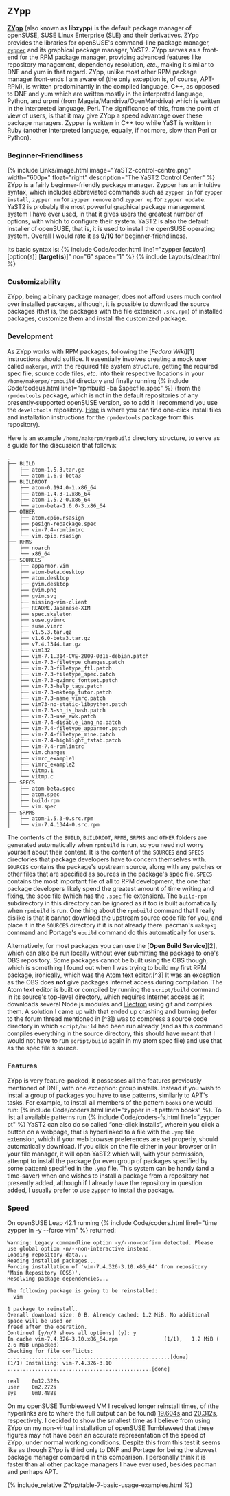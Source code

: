 ## ZYpp
[**ZYpp**](https://en.opensuse.org/Portal:Zypper) (also known as **libzypp**) is the default package manager of openSUSE, SUSE Linux Enterprise (SLE) and their derivatives. ZYpp provides the libraries for openSUSE's command-line package manager, [`zypper`](/man/zypper.8.html) and its graphical package manager, YaST2. ZYpp serves as a front-end for the RPM package manager, providing advanced features like repository management, dependency resolution, *etc.*, making it similar to DNF and yum in that regard. ZYpp, unlike most other RPM package manager front-ends I am aware of (the only exception is, of course, APT-RPM), is written predominantly in the compiled language, C++, as opposed to DNF and yum which are written mostly in the interpreted language, Python, and urpmi (from Mageia/Mandriva/OpenMandriva) which is written in the interpreted language, Perl. The significance of this, from the point of view of users, is that it may give ZYpp a speed advantage over these package managers. Zypper is written in C++ too while YaST is written in Ruby (another interpreted language, equally, if not more, slow than Perl or Python).

### Beginner-Friendliness
{% include Links/image.html image="YaST2-control-centre.png" width="600px" float="right" description="The YaST2 Control Center" %}
ZYpp is a fairly beginner-friendly package manager. Zypper has an intuitive syntax, which includes abbreviated commands such as `zypper in` for `zypper install`, `zypper rm` for `zypper remove` and `zypper up` for `zypper update`. YaST2 is probably the most powerful graphical package management system I have ever used, in that it gives users the greatest number of options, with which to configure their system. YaST2 is also the default installer of openSUSE, that is, it is used to install the openSUSE operating system. Overall I would rate it as **9/10** for beginner-friendliness.

Its basic syntax is:
{% include Code/coder.html line1="zypper [<i>action</i>] [option(s)] [<b>target</b>(<b>s</b>)]" no="6" space="1" %}
{% include Layouts/clear.html %}

### Customizability
ZYpp, being a binary package manager, does not afford users much control over installed packages, although, it is possible to download the source packages (that is, the packages with the file extension `.src.rpm`) of installed packages, customize them and install the customized package.

### Development
As ZYpp works with RPM packages, following the [*Fedora Wiki*][1] instructions should suffice. It essentially involves creating a mock user called `makerpm`, with the required file system structure, getting the required spec file, source code files, *etc.* into their respective locations in your `/home/makerpm/rpmbuild` directory and finally running {% include Code/codeus.html line1="rpmbuild -ba $specfile.spec" %} (from the `rpmdevtools` package, which is not in the default repositories of any presently-supported openSUSE version, so to add it I recommend you use the `devel:tools` repository. [Here](https://software.opensuse.org/download.html?project=devel%3Atools&package=rpmdevtools) is where you can find one-click install files and installation instructions for the `rpmdevtools` package from this repository).

Here is an example `/home/makerpm/rpmbuild` directory structure, to serve as a guide for the discussion that follows:

~~~
.
├── BUILD
│   ├── atom-1.5.3.tar.gz
│   └── atom-1.6.0-beta3
├── BUILDROOT
│   ├── atom-0.194.0-1.x86_64
│   ├── atom-1.4.3-1.x86_64
│   ├── atom-1.5.2-0.x86_64
│   └── atom-beta-1.6.0-3.x86_64
├── OTHER
│   ├── atom.cpio.rsasign
│   ├── pesign-repackage.spec
│   ├── vim-7.4-rpmlintrc
│   └── vim.cpio.rsasign
├── RPMS
│   ├── noarch
│   └── x86_64
├── SOURCES
│   ├── apparmor.vim
│   ├── atom-beta.desktop
│   ├── atom.desktop
│   ├── gvim.desktop
│   ├── gvim.png
│   ├── gvim.svg
│   ├── missing-vim-client
│   ├── README.Japanese-XIM
│   ├── spec.skeleton
│   ├── suse.gvimrc
│   ├── suse.vimrc
│   ├── v1.5.3.tar.gz
│   ├── v1.6.0-beta3.tar.gz
│   ├── v7.4.1344.tar.gz
│   ├── vim132
│   ├── vim-7.1.314-CVE-2009-0316-debian.patch
│   ├── vim-7.3-filetype_changes.patch
│   ├── vim-7.3-filetype_ftl.patch
│   ├── vim-7.3-filetype_spec.patch
│   ├── vim-7.3-gvimrc_fontset.patch
│   ├── vim-7.3-help_tags.patch
│   ├── vim-7.3-mktemp_tutor.patch
│   ├── vim-7.3-name_vimrc.patch
│   ├── vim73-no-static-libpython.patch
│   ├── vim-7.3-sh_is_bash.patch
│   ├── vim-7.3-use_awk.patch
│   ├── vim-7.4-disable_lang_no.patch
│   ├── vim-7.4-filetype_apparmor.patch
│   ├── vim-7.4-filetype_mine.patch
│   ├── vim-7.4-highlight_fstab.patch
│   ├── vim-7.4-rpmlintrc
│   ├── vim.changes
│   ├── vimrc_example1
│   ├── vimrc_example2
│   ├── vitmp.1
│   └── vitmp.c
├── SPECS
│   ├── atom-beta.spec
│   ├── atom.spec
│   ├── build-rpm
│   └── vim.spec
├── SRPMS
│   ├── atom-1.5.3-0.src.rpm
│   └── vim-7.4.1344-0.src.rpm
~~~

The contents of the `BUILD`, `BUILDROOT`, `RPMS`, `SRPMS` and `OTHER` folders are generated automatically when `rpmbuild` is run, so you need not worry yourself about their content. It is the content of the `SOURCES` and `SPECS` directories that package developers have to concern themselves with. `SOURCES` contains the package's upstream source, along with any patches or other files that are specified as sources in the package's spec file. `SPECS` contains the most important file of all to RPM development, the one that package developers likely spend the greatest amount of time writing and fixing, the spec file (which has the `.spec` file extension). The `build-rpm` subdirectory in this directory can be ignored as it too is built automatically when `rpmbuild` is run. One thing about the `rpmbuild` command that I really dislike is that it cannot download the upstream source code file for you, and place it in the `SOURCES` directory if it is not already there. pacman's `makepkg` command and Portage's `ebuild` command do this automatically for users.

Alternatively, for most packages you can use the [**Open Build Service**][2], which can also be run locally without ever submitting the package to one's OBS repository. Some packages cannot be built using the OBS though, which is something I found out when I was trying to build my first RPM package, ironically, which was the [Atom text editor](https://atom.io).[^3] It was an exception as the OBS does **not** give packages Internet access during compilation. The Atom text editor is built or compiled by running the `script/build` command in its source's top-level directory, which requires Internet access as it downloads several Node.js modules and [Electron](https://electron.atom.io) using git and compiles them. A solution I came up with that ended up crashing and burning (refer to the forum thread mentioned in [^3]) was to compress a source code directory in which `script/build` had been run already (and as this command compiles everything in the source directory, this should have meant that I would not have to run `script/build` again in my atom spec file) and use that as the spec file's source. 

### Features
ZYpp is very feature-packed, it possesses all the features previously mentioned of DNF, with one exception: group installs. Instead if you wish to install a group of packages you have to use patterns, similarly to APT's tasks. For example, to install all members of the pattern `books` one would run: {% include Code/coders.html line1="zypper in -t pattern books" %}. To list all available patterns run {% include Code/coders-fs.html line1="zypper pt" %} YaST2 can also do so called &ldquo;one-click installs&rdquo;, wherein you click a button on a webpage, that is hyperlinked to a file with the `.ymp` file extension, which if your web browser preferences are set properly, should automatically download. If you click on the file either in your browser or in your file manager, it will open YaST2 which will, with your permission, attempt to install the package (or even group of packages specified by some pattern) specified in the `.ymp` file. This system can be handy (and a time-saver) when one wishes to install a package from a repository not presently added, although if I already have the repository in question added, I usually prefer to use `zypper` to install the package.

### Speed
On openSUSE Leap 42.1 running {% include Code/coders.html line1="time zypper in -y --force vim" %} returned:

~~~
Warning: Legacy commandline option -y/--no-confirm detected. Please use global option -n/--non-interactive instead.
Loading repository data...
Reading installed packages...
Forcing installation of 'vim-7.4.326-3.10.x86_64' from repository 'Main Repository (OSS)'.
Resolving package dependencies...

The following package is going to be reinstalled:
  vim

1 package to reinstall.
Overall download size: 0 B. Already cached: 1.2 MiB. No additional space will be used or
freed after the operation.
Continue? [y/n/? shows all options] (y): y
In cache vim-7.4.326-3.10.x86_64.rpm               (1/1),   1.2 MiB (  2.6 MiB unpacked)
Checking for file conflicts: .....................................................[done]
(1/1) Installing: vim-7.4.326-3.10 ...............................................[done]

real    0m12.328s
user    0m2.272s
sys     0m0.488s
~~~

On my openSUSE Tumbleweed VM I received longer reinstall times, of (the hyperlinks are to where the full output can be found) [19.604s](https://gist.github.com/fusion809/4101245256b3bdb9eb46) and [20.312s](https://gist.github.com/fusion809/37d917ada854db67dec8), respectively. I decided to show the smallest time as I believe from using ZYpp on my non-virtual installation of openSUSE Tumbleweed that these figures may not have been an accurate representation of the speed of ZYpp, under normal working conditions. Despite this from this test it seems like as though ZYpp is third only to DNF and Portage for being the slowest package manager compared in this comparison. I personally think it is faster than all other package managers I have ever used, besides pacman and perhaps APT.

{% include_relative ZYpp/table-7-basic-usage-examples.html %}

